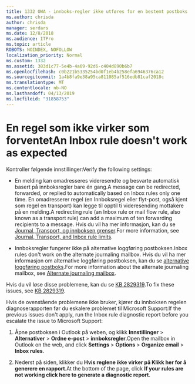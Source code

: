 ```yaml
---
title: 1332 OWA - innboks-regler ikke utføres for en bestemt postboks
ms.author: chrisda
author: chrisda
manager: serdars
ms.date: 12/8/2018
ms.audience: ITPro
ms.topic: article
ROBOTS: NOINDEX, NOFOLLOW
localization_priority: Normal
ms.custom: 1332
ms.assetid: 383d1c77-5e4b-4a69-92d6-c404d890b6b7
ms.openlocfilehash: c0b221b5335254bd0f1eb4b258efa6946376ca12
ms.sourcegitcommit: 1a4b8fa9e38a95ca811085af516edb81caf2018c
ms.translationtype: MT
ms.contentlocale: nb-NO
ms.lasthandoff: 04/13/2019
ms.locfileid: "31858753"
---
```

# <a name="an-inbox-rule-doesnt-work-as-expected"></a><span data-ttu-id="5cea7-102">En regel som ikke virker som forventet</span><span class="sxs-lookup"><span data-stu-id="5cea7-102">An Inbox rule doesn't work as expected</span></span>

<span data-ttu-id="5cea7-103">Kontroller følgende innstillinger:</span><span class="sxs-lookup"><span data-stu-id="5cea7-103">Verify the following settings:</span></span>

- <span data-ttu-id="5cea7-104">En melding kan omadresseres videresendte og besvarte automatisk basert på innboksregler bare én gang.</span><span class="sxs-lookup"><span data-stu-id="5cea7-104">A message can be redirected, forwarded, or replied to automatically based on Inbox rules only one time.</span></span> <span data-ttu-id="5cea7-105">En omadresserer regel (en Innboksregel eller flyt-post, også kjent som regel en transport) kan legge til opptil ti videresending mottakere på en melding.</span><span class="sxs-lookup"><span data-stu-id="5cea7-105">A redirecting rule (an Inbox rule or mail flow rule, also known as a transport rule) can add a maximum of ten forwarding recipients to a message.</span></span> <span data-ttu-id="5cea7-106">Hvis du vil ha mer informasjon, kan du se [Journal, Transport, og innboksen grenser](https://docs.microsoft.com/office365/servicedescriptions/exchange-online-service-description/exchange-online-limits).</span><span class="sxs-lookup"><span data-stu-id="5cea7-106">For more information, see [Journal, Transport, and Inbox rule limits](https://docs.microsoft.com/office365/servicedescriptions/exchange-online-service-description/exchange-online-limits).</span></span>

- <span data-ttu-id="5cea7-107">Innboksregler fungerer ikke på alternative loggføring postboksen.</span><span class="sxs-lookup"><span data-stu-id="5cea7-107">Inbox rules don't work on the alternate journaling mailbox.</span></span> <span data-ttu-id="5cea7-108">Hvis du vil ha mer informasjon om alternative loggføring postboksen, kan du se [alternative loggføring postboks](https://docs.microsoft.com/Exchange/security-and-compliance/journaling/journaling#alternate-journaling-mailbox).</span><span class="sxs-lookup"><span data-stu-id="5cea7-108">For more information about the alternate journaling mailbox, see [Alternate journaling mailbox](https://docs.microsoft.com/Exchange/security-and-compliance/journaling/journaling#alternate-journaling-mailbox).</span></span>

<span data-ttu-id="5cea7-109">Hvis du vil løse disse problemene, kan du se [KB 2829319](https://support.microsoft.com/kb/2829319).</span><span class="sxs-lookup"><span data-stu-id="5cea7-109">To fix these issues, see [KB 2829319](https://support.microsoft.com/kb/2829319).</span></span>

<span data-ttu-id="5cea7-110">Hvis de ovenstående problemene ikke bruker, kjører du innboksen regelen diagnoserapporten før du eskalere problemet til Microsoft Support:</span><span class="sxs-lookup"><span data-stu-id="5cea7-110">If the previous issues don't apply, run the Inbox rule diagnostic report before you escalate the issue to Microsoft Support:</span></span>

1. <span data-ttu-id="5cea7-111">Åpne postboksen i Outlook på weben, og klikk **Innstillinger** \> **Alternativer** \> **Ordne e-post** \> **innboksregler**.</span><span class="sxs-lookup"><span data-stu-id="5cea7-111">Open the mailbox in Outlook on the web, and click **Settings** \> **Options** \> **Organize email** \> **Inbox rules**.</span></span>

2. <span data-ttu-id="5cea7-112">Nederst på siden, klikker du **Hvis reglene ikke virker på Klikk her for å generere en rapport**.</span><span class="sxs-lookup"><span data-stu-id="5cea7-112">At the bottom of the page, click **If your rules are not working click here to generate a diagnostic report**.</span></span>
